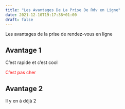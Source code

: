 ```yaml
---
title: "Les Avantages De La Prise De Rdv en Ligne"
date: 2021-12-10T19:17:38+01:00
draft: false
---
```


<span class="c8">Les avantages de la prise de rendez-vous en ligne</span>

<span class="c4"></span>

## <span class="c0">Avantage 1</span>

<span class="c4">C’est rapide et c’est cool</span>

<span class="c4" style="color:red;">C’est pas cher</span>

## <span class="c0">Avantage 2</span>

<span class="c3">Il y en à déjà 2</span>